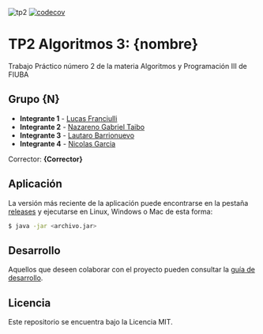 ![tp2](https://github.com/Chuleeta/algo3_tp2/actions/workflows/build.yml/badge.svg) [![codecov](https://codecov.io/gh/Chuleeta/algo3_tp2/branch/master/graph/badge.svg)](https://codecov.io/gh/Chuleeta/algo3_tp2)

# TP2 Algoritmos 3: {nombre} 

Trabajo Práctico número 2 de la materia Algoritmos y Programación III de FIUBA

## Grupo {N}

* **Integrante 1** - [Lucas Franciulli](https://github.com/Chuleeta)
* **Integrante 2** - [Nazareno Gabriel Taibo](https://github.com/PMNaza)
* **Integrante 3** - [Lautaro Barrionuevo](https://github.com/lebarrionuevo)
* **Integrante 4** - [Nicolas Garcia](https://github.com/nicolasg98)

Corrector: **{Corrector}**

## Aplicación

La versión más reciente de la aplicación puede encontrarse en la pestaña [releases](https://github.com/Chuleeta/algo3_tp2/releases/latest) y ejecutarse en Linux, Windows o Mac de esta forma:

```bash
$ java -jar <archivo.jar>
```

## Desarrollo

Aquellos que deseen colaborar con el proyecto pueden consultar la [guía de desarrollo](./docs/Desarrollo.md).

## Licencia

Este repositorio se encuentra bajo la Licencia MIT.
